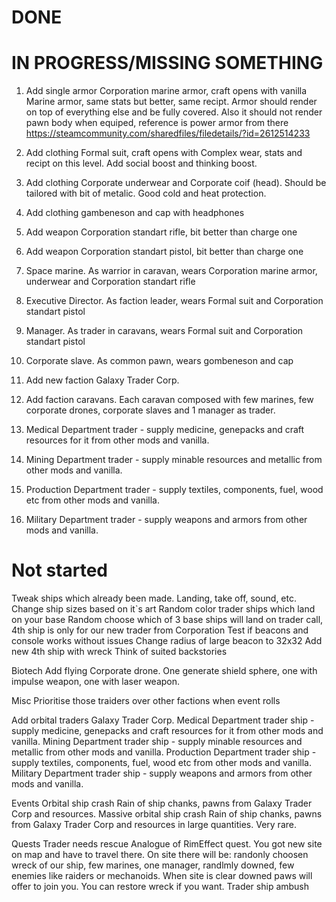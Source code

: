 # DONE

# IN PROGRESS/MISSING SOMETHING
1. Add single armor Corporation marine armor, craft opens with vanilla Marine armor, same stats but better, same recipt. Armor should render on top of everything else and be fully covered. Also it should not render pawn body when equiped, reference is power armor from there https://steamcommunity.com/sharedfiles/filedetails/?id=2612514233
2. Add clothing Formal suit, craft opens with Complex wear, stats and recipt on this level. Add social boost and thinking boost.
3. Add clothing Corporate underwear and Corporate coif (head). Should be tailored with bit of metalic. Good cold and heat protection.
4. Add clothing gambeneson and cap with headphones
5. Add weapon Corporation standart rifle, bit better than charge one
6. Add weapon Corporation standart pistol, bit better than charge one
7. Space marine. As warrior in caravan, wears Corporation marine armor, underwear and Corporation standart rifle
8. Executive Director. As faction leader,  wears Formal suit and Corporation standart pistol
9. Manager. As trader in caravans, wears Formal suit and Corporation standart pistol
10. Corporate slave. As common pawn, wears gombeneson and cap

11. Add new faction Galaxy Trader Corp.
12. Add faction caravans.  Each caravan composed with few marines, few corporate drones, corporate slaves and 1 manager as trader.

13. Medical Department trader - supply medicine, genepacks and craft resources for it from other mods and vanilla. 
14. Mining Department trader - supply minable resources and metallic from other mods and vanilla. 
15. Production Department trader - supply textiles, components, fuel, wood etc from other mods and vanilla. 
16. Military Department trader - supply weapons and armors from other mods and vanilla. 

# Not started
Tweak ships which already been made. Landing, take off, sound, etc.
Change ship sizes based on it`s art
Random color trader ships which land on your base
Random choose which of 3 base ships will land on trader call, 4th ship is only for our new trader from Corporation
Test if beacons and console works without issues
Change radius of large beacon to 32х32
Add new 4th ship with wreck
Think of suited backstories

Biotech
Add flying Corporate drone. One generate shield sphere, one with impulse weapon, one with laser weapon.

Misc
Prioritise those traiders over other factions when event rolls

Add orbital traders Galaxy Trader Corp.
Medical Department trader ship - supply medicine, genepacks and craft resources for it from other mods and vanilla. 
Mining Department trader ship - supply minable resources and metallic from other mods and vanilla. 
Production Department trader ship - supply textiles, components, fuel, wood etc from other mods and vanilla. 
Military Department trader ship - supply weapons and armors from other mods and vanilla.

Events
Orbital ship crash
Rain of ship chanks, pawns from Galaxy Trader Corp and resources.
Massive orbital ship crash
Rain of ship chanks, pawns from Galaxy Trader Corp and resources in large quantities. Very rare.

Quests
Trader needs resсue
Analogue of RimEffect quest. You got new site on map and have to travel there. On site there will be: randonly choosen wreck of our ship, few marines, one manager, randlmly downed, few enemies like raiders or mechanoids. When site is clear downed paws will offer to join you. You can restore wreck if you want.
Trader ship ambush